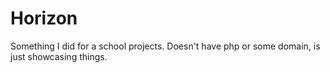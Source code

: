 # Horizon
Something I did for a school projects. Doesn't have php or some domain, is just showcasing things.
